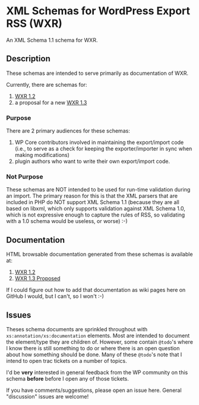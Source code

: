 # XML Schemas for WordPress Export RSS (WXR)

An XML Schema 1.1 schema for WXR.

## Description

These schemas are intended to serve primarily as documentation of WXR.

Currently, there are schemas for:

1. [WXR 1.2](1.2)
1. a proposal for a new [WXR 1.3](1.3-proposed)

### Purpose
			
There are 2 primary audiences for these schemas:
1. WP Core contributors involved in maintaining the export/import code (i.e., to serve as a check for keeping the exporter/importer in sync when making modifications)
1. plugin authors who want to write their own export/import code.

### Not Purpose
		
These schemas are NOT intended to be used for run-time validation during an import.  The primary reason for this is
that the XML parsers that are included in PHP do NOT support XML Schema 1.1 (because they are
all based on libxml, which only supports validation against XML Schema 1.0, which is not expressive
enough to capture the rules of RSS, so validating with a 1.0 schema would be useless, or worse) :-)

## Documentation

HTML browsable documentation generated from these schemas is available at:

1. [WXR 1.2](http://sparrowhawkcomputing.com/wxr/1.2/docs/wxr.html)
1. [WXR 1.3 Proposed](http://sparrowhawkcomputing.com/wxr/1.3/docs/wxr.html)

If I could figure out how to add that documentation as wiki pages here on GitHub I would, but I can't,
so I won't :-)

## Issues

Theses schema documents are sprinkled throughout with `xs:annotation/xs:documentation` elements.
Most are intended to document the element/type they are children of.  However, some
contain `@todo`'s where I know there is still something to do or where there is an open
question about how something should be done.  Many of these `@todo`'s note that I intend
to open trac tickets on a number of topics.

I'd be **very** interested in general feedback from the WP community on this schema **before**
before I open any of those tickets.

If you have comments/suggestions, please open an issue here.  General "discussion" issues
are welcome!